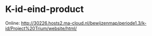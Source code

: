 # K-id-eind-product

Online: http://30226.hosts2.ma-cloud.nl/bewijzenmap/periode1.3/k-id/Project%20Trium/website/html/
